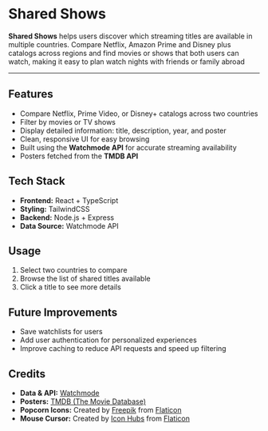 # Shared Shows

**Shared Shows** helps users discover which streaming titles are available in multiple countries. Compare Netflix, Amazon Prime and Disney plus catalogs across regions and find movies or shows that both users can watch, making it easy to plan watch nights with friends or family abroad

---

## Features

- Compare Netflix, Prime Video, or Disney+ catalogs across two countries  
- Filter by movies or TV shows  
- Display detailed information: title, description, year, and poster  
- Clean, responsive UI for easy browsing  
- Built using the **Watchmode API** for accurate streaming availability  
- Posters fetched from the **TMDB API**


## Tech Stack

- **Frontend:** React + TypeScript
- **Styling:** TailwindCSS
- **Backend:** Node.js + Express
- **Data Source:** Watchmode API


## Usage

1. Select two countries to compare
2. Browse the list of shared titles available
3. Click a title to see more details


## Future Improvements

- Save watchlists for users
- Add user authentication for personalized experiences
- Improve caching to reduce API requests and speed up filtering

## Credits

- **Data & API:** [Watchmode](https://api.watchmode.com/)  
- **Posters:** [TMDB (The Movie Database)](https://www.themoviedb.org/)  
- **Popcorn Icons:** Created by [Freepik](https://www.freepik.com) from [Flaticon](https://www.flaticon.com/free-icons/popcorn)  
- **Mouse Cursor:** Created by [Icon Hubs](https://www.flaticon.com/free-icons/cursor) from [Flaticon](https://www.flaticon.com)

